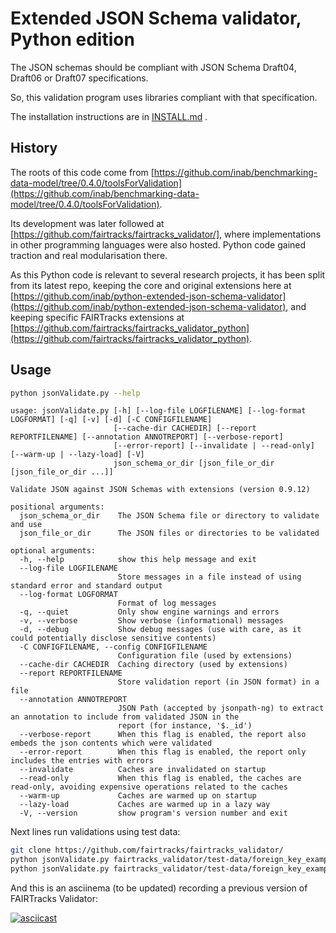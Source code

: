 # Extended JSON Schema validator, Python edition

The JSON schemas should be compliant with JSON Schema Draft04, Draft06 or Draft07 specifications.

So, this validation program uses libraries compliant with that specification.

The installation instructions are in [INSTALL.md](INSTALL.md) .

## History

The roots of this code come from [https://github.com/inab/benchmarking-data-model/tree/0.4.0/toolsForValidation](https://github.com/inab/benchmarking-data-model/tree/0.4.0/toolsForValidation).

Its development was later followed at [https://github.com/fairtracks/fairtracks_validator/], where implementations in other programming languages were also hosted. Python code gained traction and real modularisation there.

As this Python code is relevant to several research projects, it has been split from its latest repo, keeping the core and original extensions here at [https://github.com/inab/python-extended-json-schema-validator](https://github.com/inab/python-extended-json-schema-validator), and keeping specific FAIRTracks extensions at [https://github.com/fairtracks/fairtracks_validator_python](https://github.com/fairtracks/fairtracks_validator_python).

## Usage

```bash
python jsonValidate.py --help
```
```
usage: jsonValidate.py [-h] [--log-file LOGFILENAME] [--log-format LOGFORMAT] [-q] [-v] [-d] [-C CONFIGFILENAME]
                       [--cache-dir CACHEDIR] [--report REPORTFILENAME] [--annotation ANNOTREPORT] [--verbose-report]
                       [--error-report] [--invalidate | --read-only] [--warm-up | --lazy-load] [-V]
                       json_schema_or_dir [json_file_or_dir [json_file_or_dir ...]]

Validate JSON against JSON Schemas with extensions (version 0.9.12)

positional arguments:
  json_schema_or_dir    The JSON Schema file or directory to validate and use
  json_file_or_dir      The JSON files or directories to be validated

optional arguments:
  -h, --help            show this help message and exit
  --log-file LOGFILENAME
                        Store messages in a file instead of using standard error and standard output
  --log-format LOGFORMAT
                        Format of log messages
  -q, --quiet           Only show engine warnings and errors
  -v, --verbose         Show verbose (informational) messages
  -d, --debug           Show debug messages (use with care, as it could potentially disclose sensitive contents)
  -C CONFIGFILENAME, --config CONFIGFILENAME
                        Configuration file (used by extensions)
  --cache-dir CACHEDIR  Caching directory (used by extensions)
  --report REPORTFILENAME
                        Store validation report (in JSON format) in a file
  --annotation ANNOTREPORT
                        JSON Path (accepted by jsonpath-ng) to extract an annotation to include from validated JSON in the
                        report (for instance, '$._id')
  --verbose-report      When this flag is enabled, the report also embeds the json contents which were validated
  --error-report        When this flag is enabled, the report only includes the entries with errors
  --invalidate          Caches are invalidated on startup
  --read-only           When this flag is enabled, the caches are read-only, avoiding expensive operations related to the caches
  --warm-up             Caches are warmed up on startup
  --lazy-load           Caches are warmed up in a lazy way
  -V, --version         show program's version number and exit
```

Next lines run validations using test data:

```bash
git clone https://github.com/fairtracks/fairtracks_validator/
python jsonValidate.py fairtracks_validator/test-data/foreign_key_example/schemas/ fairtracks_validator/test-data/foreign_key_example/good_validation/
python jsonValidate.py fairtracks_validator/test-data/foreign_key_example/schemas/ fairtracks_validator/test-data/foreign_key_example/bad_validation/
```

And this is an asciinema (to be updated) recording a previous version of FAIRTracks Validator:

[![asciicast](https://asciinema.org/a/279252.svg)](https://asciinema.org/a/279252)


